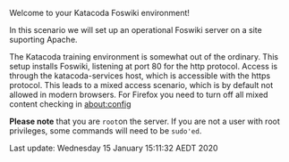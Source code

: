 Welcome to your Katacoda Foswiki environment!

In this scenario we will set up an operational Foswiki server on a site suporting Apache.

The Katacoda training environment is somewhat out of the ordinary. This setup installs Foswiki, listening at port 80 for the http protocol.
Access is through the katacoda-services host, which is accessible with the https protocol.
This leads to a mixed access scenario, which is by default not allowed in modern browsers.
For Firefox  you need to turn off all mixed content checking in
[about:config](https://docs.sdl.com/LiveContent/content/en-US/SDL%20Web-v5/GUID-A96F0612-53DE-4E35-AE09-48D57146D6E4)

**Please note** that you are `root`on the server.
If you are not a user with root privileges, some commands will need to be `sudo'ed`.


































































Last update: Wednesday 15 January  15:11:32 AEDT 2020
